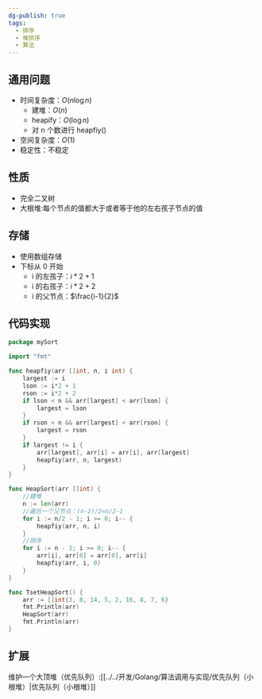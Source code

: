 ```yaml
---
dg-publish: true
tags:
  - 排序
  - 堆排序
  - 算法
---
```

## 通用问题
- 时间复杂度：$O(n\log n)$
	- 建堆：$O(n)$
	- heapify：$O(\log n)$
	- 对 n 个数进行 heapfiy()
- 空间复杂度：$O(1)$
- 稳定性：不稳定

## 性质
- 完全二叉树
- 大根堆:每个节点的值都大于或者等于他的左右孩子节点的值

## 存储
- 使用数组存储
- 下标从 0 开始
	- i 的左孩子：$i*2+1$
	- i 的右孩子：$i*2+2$
	- i 的父节点：$\frac{i-1}{2}$


## 代码实现
```go
package mySort

import "fmt"

func heapfiy(arr []int, n, i int) {
	largest := i
	lson := i*2 + 1
	rson := i*2 + 2
	if lson < n && arr[largest] < arr[lson] {
		largest = lson
	}
	if rson < n && arr[largest] < arr[rson] {
		largest = rson
	}
	if largest != i {
		arr[largest], arr[i] = arr[i], arr[largest]
		heapfiy(arr, n, largest)
	}
}

func HeapSort(arr []int) {
	//建堆
	n := len(arr)
	//最后一个父节点：(n-2)/2=n/2-1
	for i := n/2 - 1; i >= 0; i-- {
		heapfiy(arr, n, i)
	}
	//排序
	for i := n - 1; i >= 0; i-- {
		arr[i], arr[0] = arr[0], arr[i]
		heapfiy(arr, i, 0)
	}
}

func TsetHeapSort() {
	arr := []int{3, 8, 14, 5, 2, 16, 8, 7, 6}
	fmt.Println(arr)
	HeapSort(arr)
	fmt.Println(arr)
}

```

## 扩展
维护一个大顶堆（优先队列）:[[../../开发/Golang/算法调用与实现/优先队列（小根堆）|优先队列（小根堆）]]